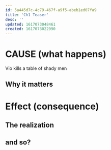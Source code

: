 ```yaml
---
id: 5a445d7c-4c79-467f-a9f5-abeb1ed07fa9
title: 'Ch1 Teaser'
desc: ''
updated: 1617073048461
created: 1617073022990
---
```

# CAUSE (what happens)
Vio kills a table of shady men

##  Why it matters


# Effect (consequence) 

## The realization

## and so?
